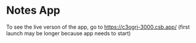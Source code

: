 # Notes App
To see the live verson of the app, go to https://c3ogrj-3000.csb.app/ (first launch may be longer because app needs to start)
